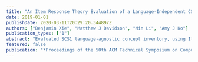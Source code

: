 ```yaml
---
title: "An Item Response Theory Evaluation of a Language-Independent CS1 Knowledge Assessment"
date: 2019-01-01
publishDate: 2020-03-11T20:29:20.344897Z
authors: ["Benjamin Xie", "Matthew J Davidson", "Min Li", "Amy J Ko"]
publication_types: ["1"]
abstract: "Evaluated SCS1 language-agnostic concept inventory, using Item Response Theory to identify items that were prob-lematic (e.g. to hard to provide information)."
featured: false
publication: "*Proceedings of the 50th ACM Technical Symposium on Computer Science Education*"
---
```


